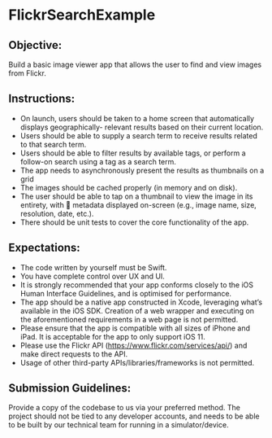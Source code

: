 # FlickrSearchExample

## Objective:
Build a basic image viewer app that allows the user to find and view images from Flickr.

## Instructions:
* On launch, users should be taken to a home screen that automatically displays geographically- relevant results based on their current location.
* Users should be able to supply a search term to receive results related to that search term.
* Users should be able to filter results by available tags, or perform a follow-on search using a tag as a search term.
* The app needs to asynchronously present the results as thumbnails on a grid
* The images should be cached properly (in memory and on disk).
* The user should be able to tap on a thumbnail to view the image in its entirety,
with 􏰀 metadata displayed on-screen (e.g., image name, size, resolution, date,
etc.).
* There should be unit tests to cover the core functionality of the app.

## Expectations:
* The code written by yourself must be Swift.
* You have complete control over UX and UI.
* It is strongly recommended that your app conforms closely to the iOS Human
Interface Guidelines, and is optimised for performance.
* The app should be a native app constructed in Xcode, leveraging what’s
available in the iOS SDK. Creation of a web wrapper and executing on the
aforementioned requirements in a web page is not permitted.
* Please ensure that the app is compatible with all sizes of iPhone and iPad. It is
acceptable for the app to only support iOS 11.
* Please use the Flickr API (https://www.flickr.com/services/api/) and make direct
requests to the API.
* Usage of other third-party APIs/libraries/frameworks is not permitted.

## Submission Guidelines:
Provide a copy of the codebase to us via your preferred method. The project should not be tied to any developer accounts, and needs to be able to be built by our technical team for running in a simulator/device.

